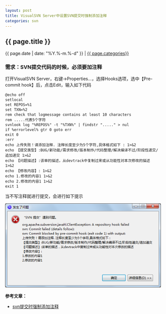 ```yaml
---
layout: post
title: VisualSVN Server中设置SVN提交时强制添加注释
categories: svn
---
```


## {{ page.title }}

{{ page.date | date: "%Y.%-m.%-d" }} | <a href="/archive#{{ page.categories }}">{{ page.categories}}</a>

### 需求：SVN提交代码的时候，必须要加注释

打开VisualSVN Server，右键→Properties...，选择Hooks选项，选中【Pre-commit hook】后，点击Edit，输入如下代码

```
@echo off
setlocal
set REPOS=%1
set TXN=%2
rem check that logmessage contains at least 10 characters
rem .....代表5个字符
svnlook log "%REPOS%" -t "%TXN%" | findstr "....." > nul
if %errorlevel% gtr 0 goto err
exit 0
:err
echo 上传失败！请添加注释. 注释长度至少为5个字符,具体格式如下 : 1>&2
echo 【提交类型】:BUG/新功能/需求修改/版本制作/代码整理/解决编译不过/阶段性递交/追加递交 1>&2   
echo 【问题描述】:该单的描述，从devtrack中复制过来或从功能性对本次修改的描述 1>&2    
echo 【修改内容】: 1>&2  
echo 1.修改的内容1 1>&2  
echo 2.修改的内容1 1>&2 
exit 1
```

当不写注释就进行提交，会进行如下提示

![Need Comments](/images/SVN_NO_Comments_Err.png)

**参考文章：**

* [svn提交时强制添加注释][1]

[1]: http://blog.csdn.net/great3779/article/details/26451477